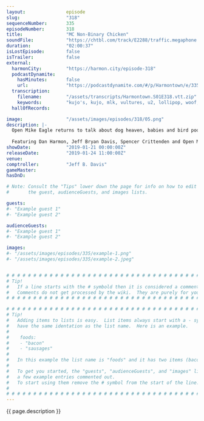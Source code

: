 ```yaml
---
layout:               episode
slug:                 "318"
sequenceNumber:       335
episodeNumber:        318
title:                "MC Non-Binary Chicken"
soundFile:            "https://chtbl.com/track/E2288/traffic.megaphone.fm/STA3247911544.mp3?updated=1596509712"
duration:             "02:00:37"
isLostEpisode:        false
isTrailer:            false
external:
  harmonCity:         "https://harmon.city/episode-318"
  podcastDynamite:
    hasMinutes:       false
    url:              "https://podcastdynamite.com/#/p/Harmontown/e/335/318"
  transcription:
    filename:         "/assets/transcripts/Harmontown.S01E318.vtt.zip"
    keywords:         "kujo's, kujo, mlk, vultures, u2, lollipop, woof, dahmer's, soaking, jehovah's, gangly, mods, maron, marc, launcher, camels, raced, yosemite, witnesses, deliberate, sharon, funky, freudian, mormonism, heaven"
  hallOfRecords:      

image:                "/assets/images/episodes/318/05.png"
description: |-
  Open Mike Eagle returns to talk about dog heaven, babies and bird poop with Dan, Jeff and Spencer.
  
  Featuring Dan Harmon, Jeff Bryan Davis, Spencer Crittenden and Open Mike Eagle.
showDate:             "2019-01-21 00:00:00Z"
releaseDate:          "2019-01-24 11:00:00Z"
venue:                
comptroller:          "Jeff B. Davis"
gameMaster:           
hasDnD:               

# Note: Consult the "Tips" lower down the page for info on how to edit
#       the guest, audienceGuests, and images lists.

guests:
#- "Example guest 1"
#- "Example guest 2"

audienceGuests:
#- "Example guest 1"
#- "Example guest 2"

images:
#- "/assets/images/episodes/335/example-1.png"
#- "/assets/images/episodes/335/example-2.jpeg"


# # # # # # # # # # # # # # # # # # # # # # # # # # # # # # # # # # # # # # # # # # # # #
# Tip!
#   If a line starts with the # symbold then it is considered a comment.
#   Comments do not get processed by the wiki.  They are purely for your information.
# # # # # # # # # # # # # # # # # # # # # # # # # # # # # # # # # # # # # # # # # # # # #

# # # # # # # # # # # # # # # # # # # # # # # # # # # # # # # # # # # # # # # # # # # # #
# Tip!
#   Adding items to lists is easy.  List items always start with a - symbol and have
#   have the same identation as the list name.  Here is an example.
#
#    foods:
#    - "bacon"
#    - "sausages"
#
#   In this example the list name is "foods" and it has two items (bacon, and sausages).
#
#   To get you started, the "guests", "audienceGuests", and "images" lists below have
#   a few example entries commented out.
#   To start using them remove the # symbol from the start of the line.
#
# # # # # # # # # # # # # # # # # # # # # # # # # # # # # # # # # # # # # # # # # # # # #
---
```


<!-- The episode description will be rendered here -->
{{ page.description }}

<!-- Add your content BELOW here -->
<!-- vvvvvvvvvvvvvvvvvvvvvvvvvvv -->




<!-- ^^^^^^^^^^^^^^^^^^^^^^^^^^^ -->
<!-- Add your content ABOVE here -->

<!-- The episode gallery will be rendered here -->